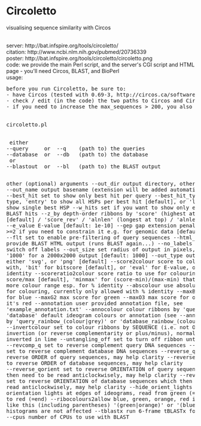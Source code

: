 
# Circoletto
visualising sequence similarity with Circos

</br>
server: http://bat.infspire.org/tools/circoletto/</br>
citation: http://www.ncbi.nlm.nih.gov/pubmed/20736339</br>
poster: http://bat.infspire.org/tools/circoletto/circoletto.png</br>
code: we provide the main Perl script, and the server's CGI script and HTML page - you'll need Circos, BLAST, and BioPerl</br>
usage:
<pre>
before you run Circoletto, be sure to:
- have Circos (tested with 0.69-3, http://circos.ca/software/download/circos/), BLAST (tested with 2.2.25) in your path, and BioPerl (tested with 1.6.901) installed
- check / edit (in the code) the two paths to Circos and Circos tools - if we cannot find them, we'll print a warning and exit
- if you need to increase the max_sequences > 200, you also need to edit max_ideograms in Circos' housekeeping.conf
</br>
circoletto.pl
</br>
 either
--query     or  --q    (path to) the queries
--database  or  --db   (path to) the database
 or
--blastout  or  --bl   (path to) the BLAST output

   other (optional) arguments
--out_dir              output directory, otherwise pwd
--out_name             output basename (extension will be added automatically)
--best_hit             set to show only best hit per query
--best_hit_type        best hit type, 'entry' to show all HSPs per best hit [default], or 'local' to show single best HSP
--w_hits               set if you want to show only entries with BLAST hits
--z_by                 depth-order ribbons by 'score' (highest at top) [default] / 'score_rev' / 'alnlen' (longest at top) / 'alnlen_rev'
--e_value              E-value [default: 1e-10]
--gep                  gap extension penalty, set to >=2 if you need to constrain it e.g. for genomic data [default: -1]
--flt                  set to enable pre-filtering of query sequences
--html_out             set to provide BLAST HTML output (runs BLAST again...)
--no_labels            set to switch off labels
--out_size             set radius of output in pixels, so set to '1000' for a 2000x2000 output [default: 1000]
--out_type             output type, either 'svg', or 'png' [default]
--score2colour         score to colour ribbons with, 'bit' for bitscore [default], or 'eval' for E-value, or 'id' for % identity
--scoreratio2colour    score ratio to use for colouring, 'max' for score/max [default], 'minmax' for (score-min)/(max-min) that should give more colour range esp. for % identity
--abscolour            use absolute scores for colouring, currently only allowed with % identity
--maxB1                max score for blue
--maxG2                max score for green
--maxO3                max score for orange, then it's red
--annotation           user provided annotation file, see 'example_annotation.txt'
--annocolour           colour ribbons by 'query' or 'database' default ideogram colours or annotation (see --annotation), or by 'query_rainbow_(colour|grey)' or 'database_rainbow_(colour|grey)'
--invertcolour         set to colour ribbons by SEQUENCE (i.e. not ORDER) invertion (or reverse complementarity or plus/minus), normal in black, inverted in lime
--untangling_off       set to turn off ribbon untangling
--revcomp_q            set to reverse complement query DNA sequences
--revcomp_d            set to reverse complement database DNA sequences
--reverse_qorder       set to reverse ORDER of query sequences, may help clarity
--reverse_dorder       set to reverse ORDER of database sequences, may help clarity
--reverse_qorient      set to reverse ORIENTATION of query sequences which then need to be read anticlockwisely, may help clarity
--reverse_dorient      set to reverse ORIENTATION of database sequences which then need to be read anticlockwisely, may help clarity
--hide_orient_lights   set to hide orientation lights at edges of ideograms, read from green (=beginning) to red (=end)
--ribocolours2allow    blue, green, orange, red in a format like this (including parentheses) '(green|orange)' or '(blue)' - histograms are not affected
--tblastx              run 6-frame tBLASTx for DNA vs DNA
--cpus                 number of CPUs to use with BLAST
</pre>
